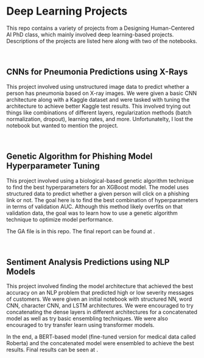 # Deep Learning Projects

This repo contains a variety of projects from a Designing Human-Centered AI PhD class, which mainly involved deep learning-based projects. Descriptions of the projects are listed here along with two of the notebooks.

<br>

## CNNs for Pneumonia Predictions using X-Rays

This project involved using unstructured image data to predict whether a person has pneumonia based on X-ray images. We were given a basic CNN architecture along with a Kaggle dataset and were tasked with tuning the architecture to achieve better Kaggle test results. This involved trying out things like combinations of different layers, regularization methods (batch normalization, dropout), learning rates, and more. Unfortunatelty, I lost the notebook but wanted to mention the project.

<br>

## Genetic Algorithm for Phishing Model Hyperparameter Tuning

This project involved using a biological-based genetic algorithm technique to find the best hyperparameters for an XGBoost model. The model uses structured data to predict whether a given person will click on a phishing link or not. The goal here is to find the best combination of hyperparameters in terms of validation AUC. Although this method likely overfits on that validation data, the goal was to learn how to use a genetic algorithm technique to optimize model performance.

The GA file is in this repo. The final report can be found at .

<br>

## Sentiment Analysis Predictions using NLP Models

This project involved finding the model architecture that achieved the best accuracy on an NLP problem that predicted high or low severity messages of customers. We were given an initial notebook with structured NN, word CNN, character CNN, and LSTM architectures. We were encouraged to try concatenating the dense layers in different architectures for a concatenated model as well as try basic ensembling techniques. We were also encouraged to try transfer learn using transformer models.

In the end, a BERT-based model (fine-tuned version for medical data called Roberta) and the concatenated model were ensembled to achieve the best results. Final results can be seen at .


